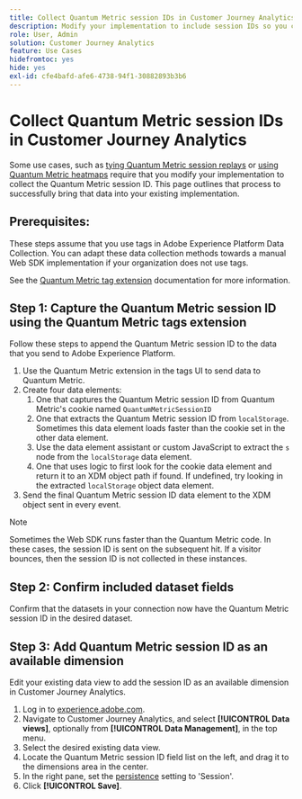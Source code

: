```yaml
---
title: Collect Quantum Metric session IDs in Customer Journey Analytics
description: Modify your implementation to include session IDs so you can analyze them in Customer Journey Analytics.
role: User, Admin
solution: Customer Journey Analytics
feature: Use Cases
hidefromtoc: yes
hide: yes
exl-id: cfe4bafd-afe6-4738-94f1-30882893b3b6
---
```

# Collect Quantum Metric session IDs in Customer Journey Analytics

Some use cases, such as [tying Quantum Metric session replays](tie-session-replays.md) or [using Quantum Metric heatmaps](heatmap.md) require that you modify your implementation to collect the Quantum Metric session ID. This page outlines that process to successfully bring that data into your existing implementation.

## Prerequisites: 

These steps assume that you use tags in Adobe Experience Platform Data Collection. You can adapt these data collection methods towards a manual Web SDK implementation if your organization does not use tags.

See the [Quantum Metric tag extension](https://experienceleague.adobe.com/en/docs/experience-platform/destinations/catalog/analytics/quantum-metric) documentation for more information.

## Step 1: Capture the Quantum Metric session ID using the Quantum Metric tags extension

Follow these steps to append the Quantum Metric session ID to the data that you send to Adobe Experience Platform.

1. Use the Quantum Metric extension in the tags UI to send data to Quantum Metric.
1. Create four data elements:
   1. One that captures the Quantum Metric session ID from Quantum Metric's cookie named `QuantumMetricSessionID`
   1. One that extracts the Quantum Metric session ID from `localStorage`. Sometimes this data element loads faster than the cookie set in the other data element.
   1. Use the data element assistant or custom JavaScript to extract the `s` node from the `localStorage` data element.
   1. One that uses logic to first look for the cookie data element and return it to an XDM object path if found. If undefined, try looking in the extracted `localStorage` object data element.
1. Send the final Quantum Metric session ID data element to the XDM object sent in every event.

>[!NOTE]
>Sometimes the Web SDK runs faster than the Quantum Metric code. In these cases, the session ID is sent on the subsequent hit. If a visitor bounces, then the session ID is not collected in these instances.

## Step 2: Confirm included dataset fields

Confirm that the datasets in your connection now have the Quantum Metric session ID in the desired dataset.

## Step 3: Add Quantum Metric session ID as an available dimension

Edit your existing data view to add the session ID as an available dimension in Customer Journey Analytics.

1. Log in to [experience.adobe.com](https://experience.adobe.com).
1. Navigate to Customer Journey Analytics, and select **[!UICONTROL Data views]**, optionally from **[!UICONTROL Data Management]**, in the top menu.
1. Select the desired existing data view.
1. Locate the Quantum Metric session ID field list on the left, and drag it to the dimensions area in the center.
1. In the right pane, set the [persistence](/help/data-views/component-settings/persistence.md) setting to 'Session'.
1. Click **[!UICONTROL Save]**.


